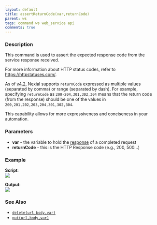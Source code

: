 ```yaml
---
layout: default
title: assertReturnCode(var,returnCode)
parent: ws
tags: command ws web_service api
comments: true
---
```



### Description
This command is used to assert the expected response code from the service response received.

For more information about HTTP status codes, refer to 
<a href="https://httpstatuses.com/" class="external-link" target="_nexial_external">https://httpstatuses.com/</a>.  

As of [v4.2](../../release/nexial-core-v4.2.changelog), Nexial supports `returnCode` expressed as multiple values
(separated by comma) or range (separated by dash). For example, specifying `returnCode` as `200-204,301,302,304` means
that the return code (from the response) should be one of the values in `200,201,202,203,204,301,302,304`.

This capability allows for more expressiveness and conciseness in your automation. 


### Parameters
- **var** - the variable to hold the [response](index.html#http-response) of a completed request
- **returnCode** - this is the HTTP Response code (e.g., 200, 500...)


### Example
**Script**:<br/>
![](image/assertReturnCode_01.png)

**Output**:<br/>
![](image/assertReturnCode_02.png)


### See Also
- [`delete(url,body,var)`](delete(url,body,var))
- [`put(url,body,var)`](put(url,body,var))
